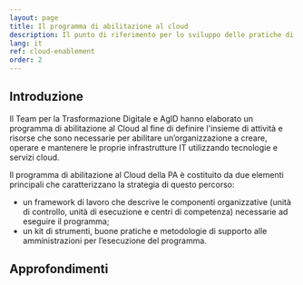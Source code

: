 ```yaml
---
layout: page
title: Il programma di abilitazione al cloud
description: Il punto di riferimento per lo sviluppo delle pratiche di DevOps e del Cloud della Pubblica Amministrazione
lang: it
ref: cloud-enablement
order: 2
---
```


## Introduzione

Il Team per la Trasformazione Digitale e AgID hanno elaborato un programma di
abilitazione al Cloud al fine di definire  l'insieme di attività e risorse che sono necessarie
per abilitare un’organizzazione a creare, operare e mantenere le proprie infrastrutture IT 
utilizzando tecnologie e servizi cloud.

Il programma di abilitazione al Cloud della PA è costituito da due elementi 
principali che caratterizzano la strategia di questo percorso:

- un framework di lavoro che descrive le componenti organizzative (unità di
  controllo, unità di esecuzione e centri di competenza)  necessarie ad
  eseguire il programma;
- un kit di strumenti, buone pratiche e metodologie di supporto alle
  amministrazioni per l’esecuzione del programma.

## Approfondimenti


